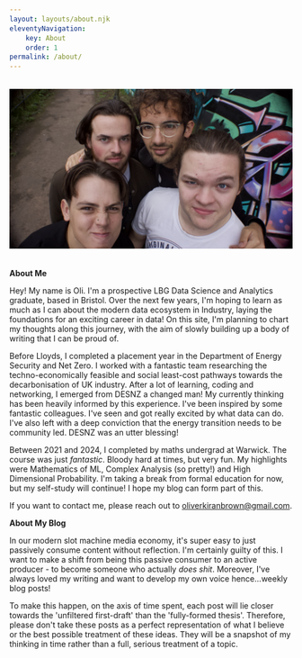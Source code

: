 ```yaml
---
layout: layouts/about.njk
eleventyNavigation:
    key: About
    order: 1
permalink: /about/
---
```

<!--
<div style="display: flex; align-items: top; gap: 2rem; max-width: 800px; margin: 2rem auto;">
  <div>
    <img src="./headshot_wide.jpg" alt="Home Profile Photo">
  </div>
</div>
-->

<div style="display: flex; align-items: top; gap: 2rem; max-width: 800px; margin: 2rem auto;">
  <div>
    <img src="./FTM_photo.jpg" alt="Test Photo">
  </div>
</div>

**About Me**

Hey! My name is Oli. I'm a prospective LBG Data Science and Analytics graduate, based in Bristol. Over the next few years, I'm hoping to learn as much as I can about the modern data ecosystem in Industry, laying the foundations for an exciting career in data! On this site, I'm planning to chart my thoughts along this journey, with the aim of slowly building up a body of writing that I can be proud of.

Before Lloyds, I completed a placement year in the Department of Energy Security and Net Zero. I worked with a fantastic team researching the techno-economically feasible and social least-cost pathways towards the decarbonisation of UK industry. After a lot of learning, coding and networking, I emerged from DESNZ a changed man! My currently thinking has been heavily informed by this experience. I've been inspired by some fantastic colleagues. I've seen and got really excited by what data can do. I've also left with a deep conviction that the energy transition needs to be community led. DESNZ was an utter blessing!

Between 2021 and 2024, I completed by maths undergrad at Warwick. The course was just *fantastic*. Bloody hard at times, but very fun. My highlights were Mathematics of ML, Complex Analysis (so pretty!) and High Dimensional Probability. I'm taking a break from formal education for now, but my self-study will continue! I hope my blog can form part of this. 

If you want to contact me, please reach out to [oliverkiranbrown@gmail.com](mailto:oliverkiranbrown@gmail.com).

**About My Blog**

In our modern slot machine media economy, it's super easy to just passively consume content without reflection. I'm certainly guilty of this. I want to make a shift from being this passive consumer to an active producer - to become someone who actually *does shit*. Moreover, I've always loved my writing and want to develop my own voice hence...weekly blog posts! 

To make this happen, on the axis of time spent, each post will lie closer towards the 'unfiltered first-draft' than the 'fully-formed thesis'. Therefore, please don't take these posts as a perfect representation of what I believe or the best possible treatment of these ideas. They will be a snapshot of my thinking in time rather than a full, serious treatment of a topic. 









